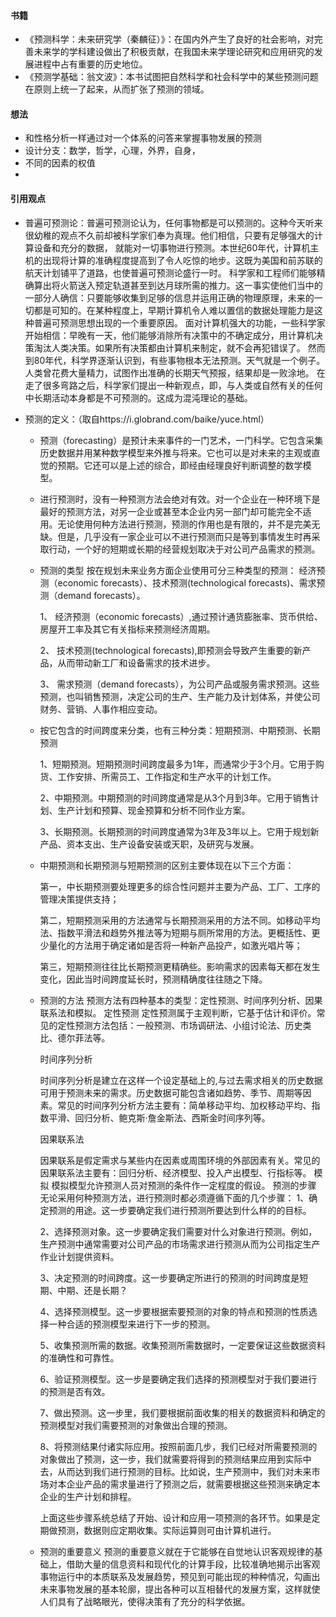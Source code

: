 #### 书籍
- 《预测科学：未来研究学（秦麟征）》：在国内外产生了良好的社会影响，对完善未来学的学科建设做出了积极贡献，在我国未来学理论研究和应用研究的发展进程中占有重要的历史地位。
- 《预测学基础：翁文波》：本书试图把自然科学和社会科学中的某些预测问题在原则上统一了起来，从而扩张了预测的领域。


#### 想法
- 和性格分析一样通过对一个体系的问答来掌握事物发展的预测
- 设计分支：数学，哲学，心理，外界，自身，
- 不同的因素的权值
- 



#### 引用观点
- 普遍可预测论：普遍可预测论认为，任何事物都是可以预测的。这种今天听来很幼稚的观点不久前却被科学家们奉为真理。他们相信，只要有足够强大的计算设备和充分的数据， 就能对一切事物进行预测。本世纪60年代，计算机主机的出现将计算的准确程度提高到了令人吃惊的地步。这既为美国和前苏联的航天计划铺平了道路，也使普遍可预测论盛行一时。
科学家和工程师们能够精确算出将火箭送入预定轨道甚至到达月球所需的推力。这一事实使他们当中的一部分人确信：只要能够收集到足够的信息并运用正确的物理原理，未来的一切都是可知的。在某种程度上，早期计算机令人难以置信的数据处理能力是这种普遍可预测思想出现的一个重要原因。
面对计算机强大的功能，一些科学家开始相信：早晚有一天，他们能够消除所有决策中的不确定成分，用计算机决策淘汰人类决策。如果所有决策都由计算机来制定，就不会再犯错误了。
然而到80年代，科学界逐渐认识到，有些事物根本无法预测。天气就是一个例子。人类曾花费大量精力，试图作出准确的长期天气预报，结果却是一败涂地。
在走了很多弯路之后，科学家们提出一种新观点，即，与人类或自然有关的任何中长期活动本身都是不可预测的。这成为混沌理论的基础。

- 预测的定义：（取自https://i.globrand.com/baike/yuce.html）
  - 预测（forecasting）是预计未来事件的一门艺术，一门科学。它包含采集历史数据并用某种数学模型来外推与将来。它也可以是对未来的主观或直觉的预期。它还可以是上述的综合，即经由经理良好判断调整的数学模型。
  - 进行预测时，没有一种预测方法会绝对有效。对一个企业在一种环境下是最好的预测方法，对另一企业或甚至本企业内另一部门却可能完全不适用。无论使用何种方法进行预测，预测的作用也是有限的，并不是完美无缺。但是，几乎没有一家企业可以不进行预测而只是等到事情发生时再采取行动，一个好的短期或长期的经营规划取决于对公司产品需求的预测。
  - 预测的类型
    按在规划未来业务方面企业使用可分三种类型的预测： 经济预测（economic forecasts）、技术预测(technological forecasts)、需求预测（demand forecasts）。

    1、 经济预测（economic forecasts）,通过预计通货膨胀率、货币供给、房屋开工率及其它有关指标来预测经济周期。

    2、 技术预测(technological forecasts),即预测会导致产生重要的新产品，从而带动新工厂和设备需求的技术进步。

    3、 需求预测（demand forecasts），为公司产品或服务需求预测。这些预测，也叫销售预测，决定公司的生产、生产能力及计划体系，并使公司财务、营销、人事作相应变动。

  - 按它包含的时间跨度来分类，也有三种分类：短期预测、中期预测、长期预测

    1、短期预测。短期预测时间跨度最多为1年，而通常少于3个月。它用于购货、工作安排、所需员工、工作指定和生产水平的计划工作。

    2、中期预测。中期预测的时间跨度通常是从3个月到3年。它用于销售计划、生产计划和预算、现金预算和分析不同作业方案。

    3、长期预测。长期预测的时间跨度通常为3年及3年以上。它用于规划新产品、资本支出、生产设备安装或天职，及研究与发展。

  - 中期预测和长期预测与短期预测的区别主要体现在以下三个方面：

    第一，中长期预测要处理更多的综合性问题并主要为产品、工厂、工序的管理决策提供支持；

    第二，短期预测采用的方法通常与长期预测采用的方法不同。如移动平均法、指数平滑法和趋势外推法等为短期与厕所常用的方法。更概括性、更少量化的方法用于确定诸如是否将一种新产品投产，如激光唱片等；

    第三，短期预测往往比长期预测更精确些。影响需求的因素每天都在发生变化，因此当时间跨度延长时，预测精确度往往随之下降。

  - 预测的方法
    预测方法有四种基本的类型：定性预测、时间序列分析、因果联系法和模拟。
    定性预测
    定性预测属于主观判断，它基于估计和评价。常见的定性预测方法包括：一般预测、市场调研法、小组讨论法、历史类比、德尔菲法等。

    时间序列分析

    时间序列分析是建立在这样一个设定基础上的,与过去需求相关的历史数据可用于预测未来的需求。历史数据可能包含诸如趋势、季节、周期等因素。常见的时间序列分析方法主要有：简单移动平均、加权移动平均、指数平滑、回归分析、鲍克斯·詹金斯法、西斯金时间序列等。

    因果联系法

    因果联系是假定需求与某些内在因素或周围环境的外部因素有关。常见的因果联系法主要有：回归分析、经济模型、投入产出模型、行指标等。
    模拟
    模拟模型允许预测人员对预测的条件作一定程度的假设。
    预测的步骤
    无论采用何种预测方法，进行预测时都必须遵循下面的几个步骤：
    1、确定预测的用途。这一步要确定我们进行预测所要达到什么样的的目标。

    2、选择预测对象。这一步要确定我们需要对什么对象进行预测。例如，生产预测中通常需要对公司产品的市场需求进行预测从而为公司指定生产作业计划提供资料。

    3、决定预测的时间跨度。这一步要确定所进行的预测的时间跨度是短期、中期、还是长期？

    4、选择预测模型。这一步要根据索要预测的对象的特点和预测的性质选择一种合适的预测模型来进行下一步的预测。

    5、收集预测所需的数据。收集预测所需数据时，一定要保证这些数据资料的准确性和可靠性。

    6、验证预测模型。这一步是要确定我们选择的预测模型对于我们要进行的预测是否有效。

    7、做出预测。这一步里，我们要根据前面收集的相关的数据资料和确定的预测模型对我们需要预测的对象做出合理的预测。

    8、将预测结果付诸实际应用。按照前面几步，我们已经对所需要预测的对象做出了预测，这一步，我们就需要将得到的预测结果应用到实际中去，从而达到我们进行预测的目标。比如说，生产预测中，我们对未来市场对本企业产品的需求量进行了预测之后，就需要根据这些预测来确定本企业的生产计划和排程。

    上面这些步骤系统总结了开始、设计和应用一项预测的各环节。如果是定期做预测，数据则应定期收集。实际运算则可由计算机进行。

  - 预测的重要意义
    预测的重要意义就在于它能够在自觉地认识客观规律的基础上，借助大量的信息资料和现代化的计算手段，比较准确地揭示出客观事物运行中的本质联系及发展趋势，预见到可能出现的种种情况，勾画出未来事物发展的基本轮廓，提出各种可以互相替代的发展方案，这样就使人们具有了战略眼光，使得决策有了充分的科学依据。